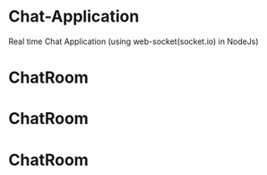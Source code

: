 # Chat-Application
Real time Chat Application (using web-socket(socket.io) in NodeJs)
# ChatRoom
# ChatRoom
# ChatRoom
